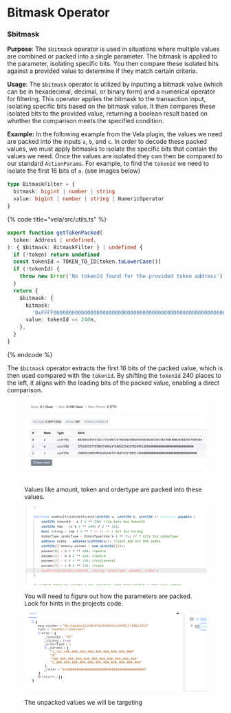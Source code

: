 # Bitmask Operator

### $bitmask

**Purpose**: The `$bitmask` operator is used in situations where multiple values are combined or packed into a single parameter. The bitmask is applied to the parameter, isolating specific bits. You then compare these isolated bits against a provided value to determine if they match certain criteria.

**Usage**: The `$bitmask` operator is utilized by inputting a bitmask value (which can be in hexadecimal, decimal, or binary form) and a numerical operator for filtering. This operator applies the bitmask to the transaction input, isolating specific bits based on the bitmask value. It then compares these isolated bits to the provided value, returning a boolean result based on whether the comparison meets the specified condition.

**Example:** In the following example from the Vela plugin, the values we need are packed into the inputs `a`, `b`, and `c`. In order to decode these packed values, we must apply bitmasks to isolate the specific bits that contain the values we need. Once the values are isolated they can then be compared to our standard `ActionParams`. For example, to find the `tokenId` we need to isolate the first 16 bits of `a`. (see images below)

```typescript
type BitmaskFilter = {
  bitmask: bigint | number | string
  value: bigint | number | string | NumericOperator
}
```

{% code title="vela/src/utils.ts" %}
```typescript
export function getTokenPacked(
  token: Address | undefined,
): { $bitmask: BitmaskFilter } | undefined {
  if (!token) return undefined
  const tokenId = TOKEN_TO_ID[token.toLowerCase()]
  if (!tokenId) {
    throw new Error('No tokenId found for the provided token address')
  }
  return {
    $bitmask: {
      bitmask:
        '0xFFFF000000000000000000000000000000000000000000000000000000000000',
      value: tokenId << 240n,
    },
  }
}
```
{% endcode %}

The `$bitmask` operator extracts the first 16 bits of the packed value, which is then used compared with the `tokenId`. By shifting the `tokenId` 240 places to the left, it aligns with the leading bits of the packed value, enabling a direct comparison.

<div>

<figure><img src="../../../../.gitbook/assets/bitmask1.png" alt=""><figcaption><p>Values like amount, token and ordertype are packed into these values.</p></figcaption></figure>

 

<figure><img src="../../../../.gitbook/assets/bitmask2.png" alt=""><figcaption><p>You will need to figure out how the parameters are packed. Look for hints in the projects code.</p></figcaption></figure>

 

<figure><img src="../../../../.gitbook/assets/bitmask3.png" alt=""><figcaption><p>The unpacked values we will be targeting</p></figcaption></figure>

</div>
